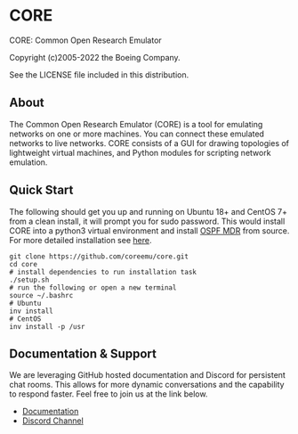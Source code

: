 # CORE

CORE: Common Open Research Emulator

Copyright (c)2005-2022 the Boeing Company.

See the LICENSE file included in this distribution.

## About

The Common Open Research Emulator (CORE) is a tool for emulating
networks on one or more machines. You can connect these emulated
networks to live networks. CORE consists of a GUI for drawing
topologies of lightweight virtual machines, and Python modules for
scripting network emulation.

## Quick Start

The following should get you up and running on Ubuntu 18+ and CentOS 7+
from a clean install, it will prompt you for sudo password. This would
install CORE into a python3 virtual environment and install
[OSPF MDR](https://github.com/USNavalResearchLaboratory/ospf-mdr) from source.
For more detailed installation see [here](https://coreemu.github.io/core/install.html).

```shell
git clone https://github.com/coreemu/core.git
cd core
# install dependencies to run installation task
./setup.sh
# run the following or open a new terminal
source ~/.bashrc
# Ubuntu
inv install
# CentOS
inv install -p /usr
```

## Documentation & Support

We are leveraging GitHub hosted documentation and Discord for persistent
chat rooms. This allows for more dynamic conversations and the
capability to respond faster. Feel free to join us at the link below.

* [Documentation](https://coreemu.github.io/core/)
* [Discord Channel](https://discord.gg/AKd7kmP)
